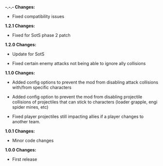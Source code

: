 **-.-.- Changes:**

* Fixed compatibility issues

**1.2.1 Changes:**

* Fixed for SotS phase 2 patch

**1.2.0 Changes:**

* Update for SotS

* Fixed certain enemy attacks not being able to ignore ally collisions

**1.1.0 Changes:**

* Added config options to prevent the mod from disabling attack collisions with/from specific characters

* Added config option to prevent the mod from disabling projectile collisions of projectiles that can stick to characters (loader grapple, engi spider mines, etc)

* Fixed player projectiles still impacting allies if a player changes to another team.

**1.0.1 Changes:**

* Minor code changes

**1.0.0 Changes:**

* First release